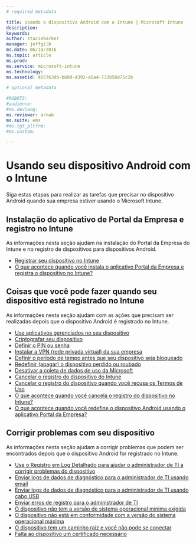 ```yaml
---
# required metadata

title: Usando o dispositivo Android com o Intune | Microsoft Intune
description:
keywords:
author: staciebarker
manager: jeffgilb
ms.date: 06/14/2016
ms.topic: article
ms.prod:
ms.service: microsoft-intune
ms.technology:
ms.assetid: 465763db-b68d-4392-a5a4-732b5b875c2b

# optional metadata

#ROBOTS:
#audience:
#ms.devlang:
ms.reviewer: arnab
ms.suite: ems
#ms.tgt_pltfrm:
#ms.custom:

---
```



# Usando seu dispositivo Android com o Intune

Siga estas etapas para realizar as tarefas que precisar no dispositivo Android quando sua empresa estiver usando o Microsoft Intune.

## Instalação do aplicativo de Portal da Empresa e registro no Intune

As informações nesta seção ajudam na instalação do Portal da Empresa do Intune e no registro de dispositivos para dispositivos Android.

- [Registrar seu dispositivo no Intune](enroll-your-device-in-Intune-android.md)
- [O que acontece quando você instala o aplicativo Portal da Empresa e registra o dispositivo no Intune?](what-happens-if-you-install-the-company-portal-app-and-enroll-your-device-in-intune-android.md)

## Coisas que você pode fazer quando seu dispositivo está registrado no Intune

As informações nesta seção ajudam com as ações que precisam ser realizadas depois que o dispositivo Android é registrado no Intune.

- [Use aplicativos gerenciados no seu dispositivo](use-managed-apps-on-your-device-android.md)
- [Criptografar seu dispositivo](encrypt-your-device-android.md)
- [Definir o PIN ou senha](set-your-pin-or-password-android.md)
- [Instalar a VPN (rede privada virtual) da sua empresa](install-your-companys-virtual-private-network-VPN-android.md)
- [Definir o período de tempo antes que seu dispositivo seja bloqueado](set-the-amount-of-time-before-your-device-is-locked-android.md)
- [Redefinir (apagar) o dispositivo perdido ou roubado](reset-erase-your-lost-or-stolen-device-android.md)
- [Desativar a coleta de dados de uso da Microsoft](turn-off-microsoft-usage-data-collection-android.md)
- [Cancelar o registro do dispositivo do Intune](unenroll-your-device-from-intune-android.md)
- [Cancelar o registro do dispositivo quando você recusa os Termos de Uso](unenroll-your-device-from-intune-if-you-declined-terms-of-use-android.md)
- [O que acontece quando você cancela o registro do dispositivo no Intune?](what-happens-if-you-unenroll-your-device-from-intune-android.md)
- [O que acontece quando você redefine o dispositivo Android usando o aplicativo Portal da Empresa?](what-happens-if-you-reset-your-device-using-the-company-portal-android.md)

## Corrigir problemas com seu dispositivo

As informações nesta seção ajudam a corrigir problemas que podem ser encontrados depois que o dispositivo Android for registrado no Intune.

- [Use o Registro em Log Detalhado para ajudar o administrador de TI a corrigir problemas do dispositivo](use-verbose-logging-to-help-your-it-administrator-fix-device-issues-android.md)
- [Enviar logs de dados de diagnóstico para o administrador de TI usando email](send-diagnostic-data-logs-to-your-it-administrator-using-email-android.md)
- [Enviar logs de dados de diagnóstico para o administrador de TI usando cabo USB](send-diagnostic-data-logs-to-your-it-administrator-using-a-usb-cable-android.md)
- [Enviar erros de registro para o administrador de TI](send-enrollment-errors-to-your-it-administrator-android.md)
- [O dispositivo não tem a versão de sistema operacional mínima exigida](device-doesnt-have-the-required-minimum-operating-system-version-android.md)
- [O dispositivo não está em conformidade com a versão do sistema operacional máxima](device-doesnt-comply-with-maximum-operating-system-version-android.md)
- [O dispositivo tem um caminho raiz e você não pode se conectar](your-device-is-rooted-and-you-cant-connect-android.md)
- [Falta ao dispositivo um certificado necessário](your-device-is-missing-a-required-certificate-android.md)




<!--HONumber=Jun16_HO2-->


